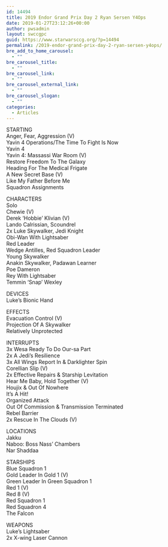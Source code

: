 ```yaml
---
id: 14494
title: 2019 Endor Grand Prix Day 2 Ryan Sersen Y4Ops
date: 2019-01-27T23:12:26+00:00
author: pwsadmin
layout: swccgpc
guid: https://www.starwarsccg.org/?p=14494
permalink: /2019-endor-grand-prix-day-2-ryan-sersen-y4ops/
bre_add_to_home_carousel:
  - ""
bre_carousel_title:
  - ""
bre_carousel_link:
  - ""
bre_carousel_external_link:
  - ""
bre_carousel_slogan:
  - ""
categories:
  - Articles
---
```

STARTING  
Anger, Fear, Aggression (V)  
Yavin 4 Operations/The Time To Fight Is Now  
Yavin 4  
Yavin 4: Massassi War Room (V)  
Restore Freedom To The Galaxy  
Heading For The Medical Frigate  
A New Secret Base (V)  
Like My Father Before Me  
Squadron Assignments

CHARACTERS  
Solo  
Chewie (V)  
Derek &#8216;Hobbie&#8217; Klivian (V)  
Lando Calrissian, Scoundrel  
2x Luke Skywalker, Jedi Knight  
Obi-Wan With Lightsaber  
Red Leader  
Wedge Antilles, Red Squadron Leader  
Young Skywalker  
Anakin Skywalker, Padawan Learner  
Poe Dameron  
Rey With Lightsaber  
Temmin &#8216;Snap&#8217; Wexley

DEVICES  
Luke&#8217;s Bionic Hand

EFFECTS  
Evacuation Control (V)  
Projection Of A Skywalker  
Relatively Unprotected

INTERRUPTS  
3x Wesa Ready To Do Our-sa Part  
2x A Jedi&#8217;s Resilience  
3x All Wings Report In & Darklighter Spin  
Corellian Slip (V)  
2x Effective Repairs & Starship Levitation  
Hear Me Baby, Hold Together (V)  
Houjix & Out Of Nowhere  
It&#8217;s A Hit!  
Organized Attack  
Out Of Commission & Transmission Terminated  
Rebel Barrier  
2x Rescue In The Clouds (V)

LOCATIONS  
Jakku  
Naboo: Boss Nass&#8217; Chambers  
Nar Shaddaa

STARSHIPS  
Blue Squadron 1  
Gold Leader In Gold 1 (V)  
Green Leader In Green Squadron 1  
Red 1 (V)  
Red 8 (V)  
Red Squadron 1  
Red Squadron 4  
The Falcon

WEAPONS  
Luke&#8217;s Lightsaber  
2x X-wing Laser Cannon